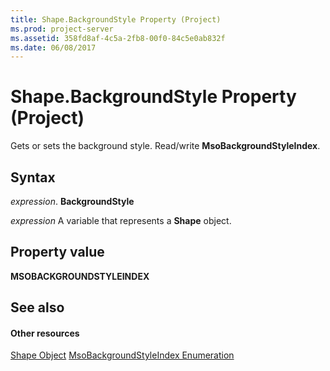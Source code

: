 ```yaml
---
title: Shape.BackgroundStyle Property (Project)
ms.prod: project-server
ms.assetid: 358fd8af-4c5a-2fb8-00f0-84c5e0ab832f
ms.date: 06/08/2017
---
```



# Shape.BackgroundStyle Property (Project)
Gets or sets the background style. Read/write  **MsoBackgroundStyleIndex**.

## Syntax

 _expression_. **BackgroundStyle**

 _expression_ A variable that represents a **Shape** object.


## Property value

 **MSOBACKGROUNDSTYLEINDEX**


## See also


#### Other resources


[Shape Object](shape-object-project.md)
[MsoBackgroundStyleIndex Enumeration](http://msdn.microsoft.com/en-us/library/office/ff862530%28v=office.15%29)
